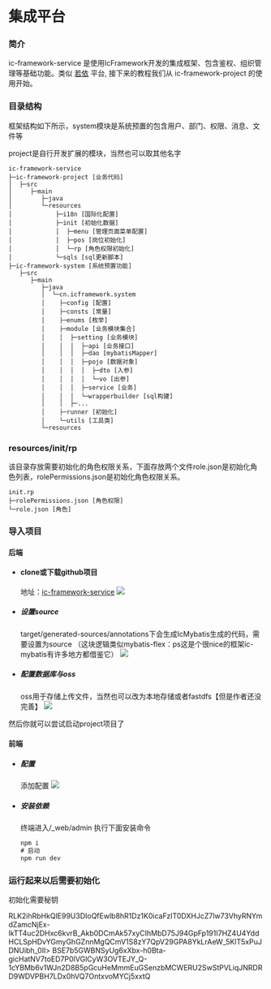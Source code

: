 # 集成平台

### 简介
ic-framework-service 是使用IcFramework开发的集成框架、包含鉴权、组织管理等基础功能。类似 [若依](https://gitee.com/y_project/RuoYi) 平台,
接下来的教程我们从 ic-framework-project 的使用开始。

### 目录结构

>
框架结构如下所示，system模块是系统预置的包含用户、部门、权限、消息、文件等

project是自行开发扩展的模块，当然也可以取其他名字

```
ic-framework-service
├─ic-framework-project [业务代码]
│  ├─src
│     ├─main
│        ├─java
│        └─resources
│            ├─i18n [国际化配置]
│            ├─init [初始化数据]
│            │  ├─menu [管理页面菜单配置]
│            │  ├─pos [岗位初始化]
│            │  └─rp [角色权限初始化]
│            └─sqls [sql更新脚本]
├─ic-framework-system [系统预置功能]
   ├─src
      ├─main
         ├─java
         │  └─cn.icframework.system
         │    ├─config [配置]
         │    ├─consts [常量]
         │    ├─enums [枚举]
         │    ├─module [业务模块集合]
         │    │  ├─setting [业务模块]
         │    │  │  ├─api [业务接口]
         │    │  │  ├─dao [mybatisMapper]
         │    │  │  ├─pojo [数据对象]
         │    │  │  │  ├─dto [入参]
         │    │  │  │  └─vo [出参]
         │    │  │  ├─service [业务]
         │    │  │  └─wrapperbuilder [sql构建]
         │    │  ├─...
         │    ├─runner [初始化]
         │    └─utils [工具类]
         └─resources
```

### resources/init/rp

该目录存放需要初始化的角色权限关系，下面存放两个文件role.json是初始化角色列表，rolePermissions.json是初始化角色权限关系。

````
init.rp
├─rolePermissions.json [角色权限]
└─role.json [角色]

````

### 导入项目

#### 后端

- #### clone或下载github项目
  地址：[ic-framework-service](https://github.com/conesat/ic-framework-service)
  ![](/public/imgs/service.png)

>

- ##### 设置source
  target/generated-sources/annotations下会生成IcMybatis生成的代码，需要设置为source
  （这块逻辑类似mybatis-flex：ps这是个很nice的框架ic-mybatis有许多地方都借鉴它）
  ![](/public/imgs/project-setting.png)

>

- ##### 配置数据库与oss
  oss用于存储上传文件，当然也可以改为本地存储或者fastdfs【但是作者还没完善】
  ![](/public/imgs/dev.png)

然后你就可以尝试启动project项目了

#### 前端

- ##### 配置
  添加配置
  ![](/public/imgs/web-dev.png)

- ##### 安装依赖
  终端进入/_web/admin 执行下面安装命令
  ```cmd
  npm i
  # 启动
  npm run dev

### 运行起来以后需要初始化

>
初始化需要秘钥
>
RLK2ihRbHkQlE99U3DIoQfEwlb8hR1Dz1K0icaFzIT0DXHJcZ7lw73VhyRNYmdZamcNjEx-lkTT4uc2DHxc6kvrB_Akb0DCmAk57xyCIhMbD75J94GpFp191I7HZ4U4YddHCLSpHDvYGmyGhGZnnMgQCmV1S8zY7QpV29GPA8YkLrAeW_5KlT5xPuJDNUibh_0Il>
BSE7b5GWBNSyUg6xXbx-h0Bta-gicHatNV7toED7P0IVGlCyW3OVTEJY_Q-1cYBMb6v1WJn2D8B5pGcuHeMmmEuGSenzbMCWERU2SwStPVLiqJNRDRD9WDVPBH7LDx0hVQ7OntxvoMYCj5xxtQ 